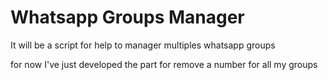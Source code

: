 # Whatsapp Groups Manager

It will be a script for help to manager multiples whatsapp groups

for now I've just developed the part for remove a number for all my groups

